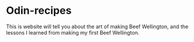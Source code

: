 # Odin-recipes
This is website will tell you about the art of making Beef Wellington, and the lessons I learned from making my first Beef Wellington.
